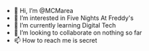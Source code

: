 - 👋 Hi, I’m @MCMarea
- 👀 I’m interested in Five Nights At Freddy's
- 🌱 I’m currently learning Digital Tech
- 💞️ I’m looking to collaborate on nothing so far
- 📫 How to reach me is secret

<!---
MCMarea/MCMarea is a ✨ special ✨ repository because its `README.md` (this file) appears on your GitHub profile.
You can click the Preview link to take a look at your changes.
--->
